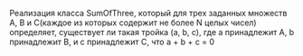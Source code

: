 Реализация класса SumOfThree, который для трех заданных множеств А, В и С(каждое из которых содержит не более N целых чисел) определяет,
существует ли такая тройка (а, b, с), где а принадлежит A, b принадлежит В, и с принадлежит С, что a + b + с = 0

